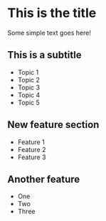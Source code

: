 # This is the title

Some simple text goes here!

## This is a subtitle
- Topic 1
- Topic 2
- Topic 3
- Topic 4
- Topic 5

## New feature section
- Feature 1
- Feature 2
- Feature 3

## Another feature
- One
- Two
- Three
